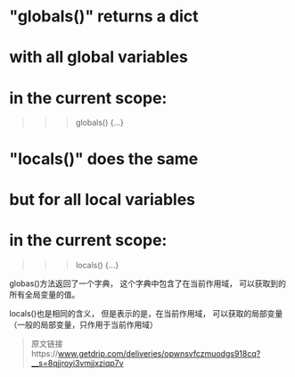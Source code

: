 # "globals()" returns a dict
# with all global variables
# in the current scope:

>>> globals()
{...}

# "locals()" does the same
# but for all local variables
# in the current scope:

>>> locals()
{...}

globas()方法返回了一个字典，
这个字典中包含了在当前作用域，
可以获取到的所有全局变量的值。

locals()也是相同的含义，
但是表示的是，在当前作用域，
可以获取的局部变量
（一般的局部变量，只作用于当前作用域）

>原文链接https://www.getdrip.com/deliveries/opwnsvfczmuodgs918cq?__s=8qjjroyi3vmjjxziqp7v